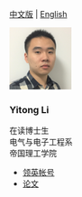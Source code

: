   
  
[中文版](https://yt-li.github.io/namecard_cn) | [English](https://yt-li.github.io)   
  
![](https://raw.githubusercontent.com/yt-li/yt-li.github.io/master/LYT.png)
  
### Yitong Li
在读博士生  
电气与电子工程系  
帝国理工学院
  
- [领英帐号](https://www.linkedin.com/in/yitong-li/)  
- [论文](https://yt-li.github.io/publication)
